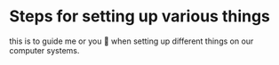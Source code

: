 # Steps for setting up various things

this is to guide me or you 🫵 when setting up different things on our computer systems.
